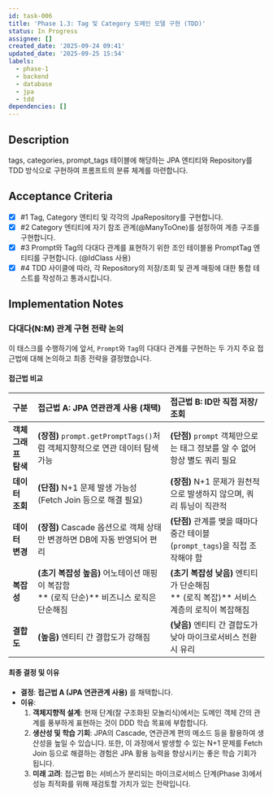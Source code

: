 ```yaml
---
id: task-006
title: 'Phase 1.3: Tag 및 Category 도메인 모델 구현 (TDD)'
status: In Progress
assignee: []
created_date: '2025-09-24 09:41'
updated_date: '2025-09-25 15:54'
labels:
  - phase-1
  - backend
  - database
  - jpa
  - tdd
dependencies: []
---
```


## Description

<!-- SECTION:DESCRIPTION:BEGIN -->
tags, categories, prompt_tags 테이블에 해당하는 JPA 엔티티와 Repository를 TDD 방식으로 구현하여 프롬프트의 분류 체계를 마련합니다.
<!-- SECTION:DESCRIPTION:END -->

## Acceptance Criteria
<!-- AC:BEGIN -->
- [x] #1 Tag, Category 엔티티 및 각각의 JpaRepository를 구현합니다.
- [x] #2 Category 엔티티에 자기 참조 관계(@ManyToOne)를 설정하여 계층 구조를 구현합니다.
- [x] #3 Prompt와 Tag의 다대다 관계를 표현하기 위한 조인 테이블용 PromptTag 엔티티를 구현합니다. (@IdClass 사용)
- [x] #4 TDD 사이클에 따라, 각 Repository의 저장/조회 및 관계 매핑에 대한 통합 테스트를 작성하고 통과시킵니다.
<!-- AC:END -->

## Implementation Notes

<!-- SECTION:NOTES:BEGIN -->
### 다대다(N:M) 관계 구현 전략 논의

이 태스크를 수행하기에 앞서, `Prompt`와 `Tag`의 다대다 관계를 구현하는 두 가지 주요 접근법에 대해 논의하고 최종 전략을 결정했습니다.

#### 접근법 비교

| 구분 | 접근법 A: JPA 연관관계 사용 (채택) | 접근법 B: ID만 직접 저장/조회 |
| :--- | :--- | :--- |
| **객체 그래프 탐색** | **(장점)** `prompt.getPromptTags()`처럼 객체지향적으로 연관 데이터 탐색 가능 | **(단점)** `prompt` 객체만으로는 태그 정보를 알 수 없어 항상 별도 쿼리 필요 |
| **데이터 조회** | **(단점)** N+1 문제 발생 가능성 (Fetch Join 등으로 해결 필요) | **(장점)** N+1 문제가 원천적으로 발생하지 않으며, 쿼리 튜닝이 직관적 |
| **데이터 변경** | **(장점)** Cascade 옵션으로 객체 상태만 변경하면 DB에 자동 반영되어 편리 | **(단점)** 관계를 맺을 때마다 중간 테이블(`prompt_tags`)을 직접 조작해야 함 |
| **복잡성** | **(초기 복잡성 높음)** 어노테이션 매핑이 복잡함<br>** (로직 단순)** 비즈니스 로직은 단순해짐 | **(초기 복잡성 낮음)** 엔티티가 단순해짐<br>** (로직 복잡)** 서비스 계층의 로직이 복잡해짐 |
| **결합도** | **(높음)** 엔티티 간 결합도가 강해짐 | **(낮음)** 엔티티 간 결합도가 낮아 마이크로서비스 전환 시 유리 |

#### 최종 결정 및 이유

- **결정**: **접근법 A (JPA 연관관계 사용)** 를 채택합니다.
- **이유**:
    1.  **객체지향적 설계**: 현재 단계(잘 구조화된 모놀리식)에서는 도메인 객체 간의 관계를 풍부하게 표현하는 것이 DDD 학습 목표에 부합합니다.
    2.  **생산성 및 학습 기회**: JPA의 Cascade, 연관관계 편의 메소드 등을 활용하여 생산성을 높일 수 있습니다. 또한, 이 과정에서 발생할 수 있는 N+1 문제를 Fetch Join 등으로 해결하는 경험은 JPA 활용 능력을 향상시키는 좋은 학습 기회가 됩니다.
    3.  **미래 고려**: 접근법 B는 서비스가 분리되는 마이크로서비스 단계(Phase 3)에서 성능 최적화를 위해 재검토할 가치가 있는 전략입니다.
<!-- SECTION:NOTES:END -->
